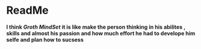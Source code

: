 # ReadMe
**I think _Groth MindSet_ it is like make the person thinking in his abilites , skills and almost his passion and how much effort he had to develope him selfe and plan how to sucsess**
